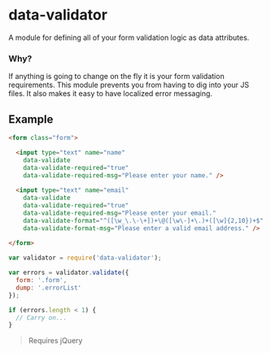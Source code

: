 # data-validator
A module for defining all of your form validation logic as data attributes.

### Why?

If anything is going to change on the fly it is your form validation requirements.
This module prevents you from having to dig into your JS files.  It also makes it
easy to have localized error messaging.

## Example

```html
<form class="form">

  <input type="text" name="name"
    data-validate
    data-validate-required="true"
    data-validate-required-msg="Please enter your name." />
    
  <input type="text" name="email"
    data-validate
    data-validate-required="true"
    data-validate-required-msg="Please enter your email."
    data-validate-format="^([\w_\.\-\+])+\@([\w\-]+\.)+([\w]{2,10})+$"
    data-validate-format-msg="Please enter a valid email address." />
    
</form>
```

```javascript
var validator = require('data-validator');

var errors = validator.validate({
  form: '.form',
  dump: '.errorList'
});

if (errors.length < 1) {
  // Carry on...
}
```

> Requires jQuery

